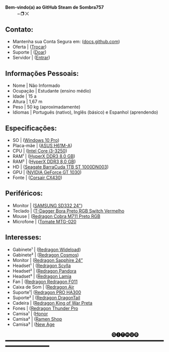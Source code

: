 #### Bem-vindo(a) ao GitHub Steam de Sombra757ㅤㅤㅤㅤㅤㅤㅤㅤㅤㅤㅤㅤㅤㅤㅤㅤㅤ⎯ ❐ ⤬

## Contato:
- Mantenha sua Conta Segura em: ([docs.github.com](https://docs.github.com/pt/communities/maintaining-your-safety-on-github))
- Oferta | ([Trocar](steamcommunity.com/tradeoffer/new/?partner=1102007752&token=OvJfljOa))
- Suporte | ([Doar](roblox.com/catalog/10237818678))
- Servidor | ([Entrar](discord.gg/4PFE8WA))

## Informações Pessoais:
- Nome | Não Informado
- Ocupação | Estudante (ensino médio)
- Idade | 15 a
- Altura | 1,67 m
- Peso | 50 kg (aproximadamente)
- Idiomas | Português (nativo), Inglês (básico) e Espanhol (aprendendo)

## Especificações:
- SO | ([Windows 10 Pro](https://www.microsoft.com/pt-br/d/windows-10-pro))
- Placa-mãe | ([ASUS H61M-A](asus.com/br/SupportOnly/H61M-A/HelpDesk_Knowledge))
- CPU | ([Intel Core i3-3250](intel.com/content/www/br/pt/ark/products/74744))
- RAM¹ | ([HyperX DDR3 8,0 GB](https://www.kingstonstore.com.br/products/hx316c10fb-8))
- RAM² | ([HyperX DDR3 8,0 GB](https://www.kingstonstore.com.br/products/hx316c10fb-8))
- HD | ([Seagate BarraCuda 1TB ST 1000DN003](mercadolivre.com.br/disco-rigido-interno-seagate-barracuda-st1000dm003-1tb))
- GPU | ([NVIDIA GeForce GT 1030](nvidia.com/pt-br/drivers/geforce-gt-1030))
- Fonte | ([Corsair CX430](corsair.com/pt/pt/Categorias/Produtos/Unidades-de-fonte-de-alimenta%C3%A7%C3%A3o/CX-SERIES/p/CP-9020046-EU))

## Periféricos:
- Monitor | ([SAMSUNG SD332 24"](samsung.com/br/monitors/flat/fhd-gaming-monitor-with-1ms-fast-response-time-24-inch-ls24d332hsx-zd))
- Teclado | ([T-Dagger Bora Preto RGB Switch Vermelho]((tdagger.com.br/produtos/bora))
- Mouse | ([Redragon Cobra M711 Preto RGB]((redragon.com.br/cobra))
- Microfone | ([Tomate MTG-020]((tomate.tv/produto/mtg-020))

## Interesses:
- Gabinete¹ | ([Redragon Wideload](redragon.com.br/wideload))
- Gabinete² | ([Redragon Cosmos](redragon.com.br/cosmos))
- Monitor | ([Redragon Sapphire 24”]((redragon.com.br/sapphire))
- Headset¹ | ([Redragon Scylla]((redragon.com.br/scyllah901))
- Headset² | ([Redragon Pandora]((redragon.com.br/pandora))
- Headset³ | ([Redragon Lamia]((redragon.com.br/lamia))
- Fan | ([Redragon Redragon F011]((redragon.com.br/f011))
- Caixa de Som | ([Redragon Air]((redragon.com.br/air))
- Suporte¹| ([Redragon PRO HA300]((redragon.com.br/scepterpro))
- Suporte² | ([Redragon DragonTail]((redragon.com.br/dragontail))
- Cadeira | ([Redragon King of War Preta]((redragon.com.br/kingofwar))
- Fones | ([Redragon Thunder Pro]((redragon.com.br/thunderpro))
- Camisa¹ | ([Honor]((redragon.com.br/colecao/honor))
- Camisa² | ([Ramen Shop]((redragon.com.br/colecao/ramenshop))
- Camisa³ | ([New Age]((redragon.com.br/newage))

⠀⠀⠀⠀⠀⠀⠀⠀⠀⠀⠀⠀⠀⠀⠀⠀⠀⠀⠀⠀⠀⠀⠀⠀⠀⠀⠀⠀⠀⠀⠀⠀⠀🅖🅘🅣🅗🅤🅑
▬▬▬▬▬▬▬▬▬▬▬▬▬▬▬▬▬▬▬▬▬▬▬▬▬▬▬▬▬▬▬▬▬▬▬▬▬▬▬▬▬▬▬▬▬▬
